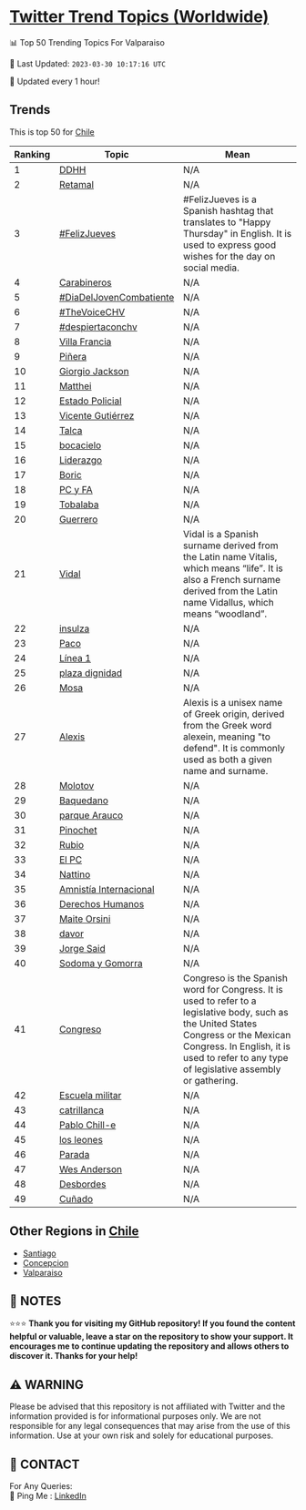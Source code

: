 [Twitter Trend Topics (Worldwide)](https://github.com/ErcinDedeoglu/Twitter-Trend-Topics)
==========


📊 Top 50 Trending Topics For Valparaiso

📆 Last Updated: `2023-03-30 10:17:16 UTC`

🔧 Updated every 1 hour!


## Trends

This is top 50 for [Chile](</Chile>)

| Ranking | Topic | Mean |
| ------- | ------------ | ------------ |
| 1 | [DDHH](http://twitter.com/search?q=DDHH) | N/A |
| 2 | [Retamal](http://twitter.com/search?q=Retamal) | N/A |
| 3 | [#FelizJueves](http://twitter.com/search?q=%23FelizJueves) | #FelizJueves is a Spanish hashtag that translates to "Happy Thursday" in English. It is used to express good wishes for the day on social media. |
| 4 | [Carabineros](http://twitter.com/search?q=Carabineros) | N/A |
| 5 | [#DiaDelJovenCombatiente](http://twitter.com/search?q=%23DiaDelJovenCombatiente) | N/A |
| 6 | [#TheVoiceCHV](http://twitter.com/search?q=%23TheVoiceCHV) | N/A |
| 7 | [#despiertaconchv](http://twitter.com/search?q=%23despiertaconchv) | N/A |
| 8 | [Villa Francia](http://twitter.com/search?q=Villa+Francia) | N/A |
| 9 | [Piñera](http://twitter.com/search?q=Pi%c3%b1era) | N/A |
| 10 | [Giorgio Jackson](http://twitter.com/search?q=Giorgio+Jackson) | N/A |
| 11 | [Matthei](http://twitter.com/search?q=Matthei) | N/A |
| 12 | [Estado Policial](http://twitter.com/search?q=Estado+Policial) | N/A |
| 13 | [Vicente Gutiérrez](http://twitter.com/search?q=Vicente+Guti%c3%a9rrez) | N/A |
| 14 | [Talca](http://twitter.com/search?q=Talca) | N/A |
| 15 | [bocacielo](http://twitter.com/search?q=bocacielo) | N/A |
| 16 | [Liderazgo](http://twitter.com/search?q=Liderazgo) | N/A |
| 17 | [Boric](http://twitter.com/search?q=Boric) | N/A |
| 18 | [PC y FA](http://twitter.com/search?q=PC+y+FA) | N/A |
| 19 | [Tobalaba](http://twitter.com/search?q=Tobalaba) | N/A |
| 20 | [Guerrero](http://twitter.com/search?q=Guerrero) | N/A |
| 21 | [Vidal](http://twitter.com/search?q=Vidal) | Vidal is a Spanish surname derived from the Latin name Vitalis, which means “life”. It is also a French surname derived from the Latin name Vidallus, which means “woodland”. |
| 22 | [insulza](http://twitter.com/search?q=insulza) | N/A |
| 23 | [Paco](http://twitter.com/search?q=Paco) | N/A |
| 24 | [Línea 1](http://twitter.com/search?q=L%c3%adnea+1) | N/A |
| 25 | [plaza dignidad](http://twitter.com/search?q=plaza+dignidad) | N/A |
| 26 | [Mosa](http://twitter.com/search?q=Mosa) | N/A |
| 27 | [Alexis](http://twitter.com/search?q=Alexis) | Alexis is a unisex name of Greek origin, derived from the Greek word alexein, meaning "to defend". It is commonly used as both a given name and surname. |
| 28 | [Molotov](http://twitter.com/search?q=Molotov) | N/A |
| 29 | [Baquedano](http://twitter.com/search?q=Baquedano) | N/A |
| 30 | [parque Arauco](http://twitter.com/search?q=parque+Arauco) | N/A |
| 31 | [Pinochet](http://twitter.com/search?q=Pinochet) | N/A |
| 32 | [Rubio](http://twitter.com/search?q=Rubio) | N/A |
| 33 | [El PC](http://twitter.com/search?q=El+PC) | N/A |
| 34 | [Nattino](http://twitter.com/search?q=Nattino) | N/A |
| 35 | [Amnistía Internacional](http://twitter.com/search?q=Amnist%c3%ada+Internacional) | N/A |
| 36 | [Derechos Humanos](http://twitter.com/search?q=Derechos+Humanos) | N/A |
| 37 | [Maite Orsini](http://twitter.com/search?q=Maite+Orsini) | N/A |
| 38 | [davor](http://twitter.com/search?q=davor) | N/A |
| 39 | [Jorge Said](http://twitter.com/search?q=Jorge+Said) | N/A |
| 40 | [Sodoma y Gomorra](http://twitter.com/search?q=Sodoma+y+Gomorra) | N/A |
| 41 | [Congreso](http://twitter.com/search?q=Congreso) | Congreso is the Spanish word for Congress. It is used to refer to a legislative body, such as the United States Congress or the Mexican Congress. In English, it is used to refer to any type of legislative assembly or gathering. |
| 42 | [Escuela militar](http://twitter.com/search?q=Escuela+militar) | N/A |
| 43 | [catrillanca](http://twitter.com/search?q=catrillanca) | N/A |
| 44 | [Pablo Chill-e](http://twitter.com/search?q=Pablo+Chill-e) | N/A |
| 45 | [los leones](http://twitter.com/search?q=los+leones) | N/A |
| 46 | [Parada](http://twitter.com/search?q=Parada) | N/A |
| 47 | [Wes Anderson](http://twitter.com/search?q=Wes+Anderson) | N/A |
| 48 | [Desbordes](http://twitter.com/search?q=Desbordes) | N/A |
| 49 | [Cuñado](http://twitter.com/search?q=Cu%c3%b1ado) | N/A |



## Other Regions in [Chile](</Chile>)

* [Santiago](</Chile/Santiago.md>)
* [Concepcion](</Chile/Concepcion.md>)
* [Valparaiso](</Chile/Valparaiso.md>)



## 📝 NOTES

⭐⭐⭐ **Thank you for visiting my GitHub repository! If you found the content helpful or valuable, leave a star on the repository to show your support. It encourages me to continue updating the repository and allows others to discover it. Thanks for your help!**


## ⚠️ WARNING

Please be advised that this repository is not affiliated with Twitter and the information provided is for informational purposes only. We are not responsible for any legal consequences that may arise from the use of this information. Use at your own risk and solely for educational purposes.


## 📨 CONTACT

 For Any Queries:  
            🏓 Ping Me : [LinkedIn](https://www.linkedin.com/in/ercindedeoglu/)
